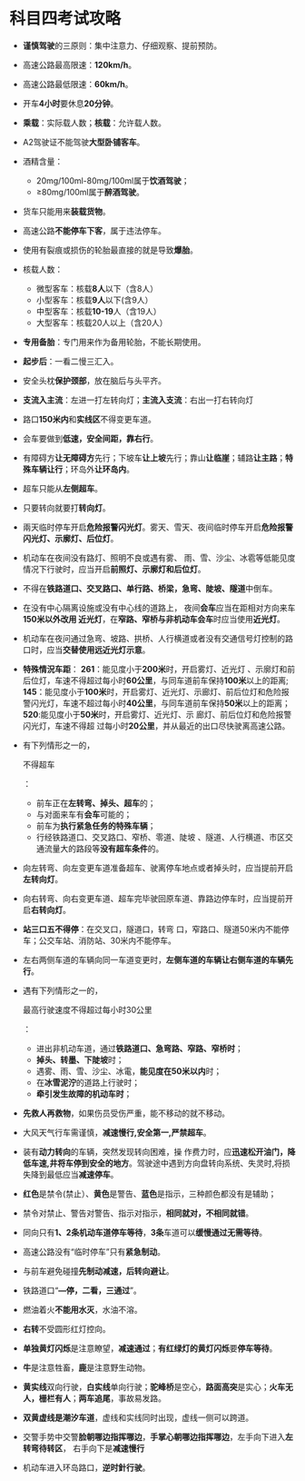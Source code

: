 # 科目四考试攻略

- **谨慎驾驶**的三原则：集中注意力、仔细观察、提前预防。

- 高速公路最高限速：**120km/h**。

- 高速公路最低限速：**60km/h**。

- 开车**4小时**要休息**20分钟**。

- **乘载**：实际载人数；**核载**：允许载人数。

- A2驾驶证不能驾驶**大型卧铺客车**。

- 酒精含量：

  - 20mg/100ml-80mg/100ml属于**饮酒驾驶**；
  - ≥80mg/100ml属于**醉酒驾驶**。

- 货车只能用来**装载货物**。

- 高速公路**不能停车下客**，属于违法停车。

- 使用有裂痕或损伤的轮胎最直接的就是导致**爆胎**。

- 核载人数：

  - 微型客车：核载**8人**以下（含8人）
  - 小型客车：核载**9人**以下(含9人）
  - 中型客车：核载**10-19**人（含19人）
  - 大型客车：核载20人以上（含20人）

- **专用备胎**：专门用来作为备用轮胎，不能长期使用。

- **起步后**：一看二慢三汇入。

- 安全头枕**保护颈部**，放在脑后与头平齐。

- **支流入主流**：左进一打左转向灯；**主流入支流**：右出一打右转向灯

- 路口**150米内**和**实线区**不得变更车道。

- 会车要做到**低速，安全间距，靠右行**。

- 有障碍方**让无障碍方**先行；下坡车**让上坡**先行；靠山**让临崖**；辅路**让主路**；**特殊车辆让行**；环岛外**让环岛内**。

- 超车只能从**左侧超车**。

- 只要转向就要打**转向灯**。

- 兩天临时停车开启**危险报警闪光灯**。雾天、雪天、夜间临时停车开启**危险报警闪光灯、示廓灯、后位灯**。

- 机动车在夜间没有路灯、照明不良或遇有雾、 雨、雪、沙尘、冰雹等低能见度情况下行驶时，应当开启**前照灯、示廓灯和后位灯**。

- 不得在**铁路道口、交叉路口、单行路、桥梁，急弯、陡坡、隧道**中倒车。

- 在没有中心隔离设施或没有中心线的道路上， 夜间**会车**应当在距相对方向来车**150米以外改用 近光灯**，在**窄路、窄桥与非机动车会车**时应当使用**近光灯**。

- 机动车在夜问通过急弯、坡路、拱桥、人行横道或者没有交通信号灯控制的路口时，应当**交替使用远近光灯示意**。

- **特殊情況车距**： **261**：能见度小于**200米**时，开启雾灯、近光灯 、示廓灯和前后位灯，车速不得超过每小时**60公里**，与同车道前车保持**100米**以上的距离; **145**：能见度小于**100米**时，开启雾灯、近光灯、示廊灯、前后位灯和危险报警闪光灯，车速不超过每小时**40公里**，与同车道前车保持**50米**以上的距离； **520**:能见度小于**50米**时，开启雾灯、近光灯、示 廊灯、前后位灯和危险报警闪光灯，车速不得超 过每小时**20公里**，并从最近的出口尽快驶离高速公路。

- 有下列情形之一的，

  不得超车

  ：

  - 前车正在**左转弯、掉头、超车**的；
  - 与对面来车有**会车**可能的；
  - 前车为**执行紧急任务的特殊车辆**；
  - 行经铁路道口、交叉路口、窄桥、零道、陡坡 、隧道、人行横道、市区交通流量大的路段等**没有超车条件**的。

- 向左转弯、向左变更车道准备超车、驶离停车地点或者掉头时，应当提前开启**左转向灯**。

- 向右转弯、向右变更车道、超车完毕驶回原车道、靠路边停车时，应当提前开启**右转向灯**。

- **站三口五不得停**：在交叉口，隧道口，转弯 口，窄路口、隧道50米内不能停车；公交车站、消防站、30米内不能停车。

- 左右两侧车道的车辆向同一车道变更时，**左侧车道的车辆让右侧车道的车辆先行**。

- 遇有下列情形之一的，

  最高行驶速度不得超过每小时30公里

  ：

  - 进出非机动车道，通过**铁路道口、急弯路、窄路、窄桥时**；
  - **掉头、转墨、下陡坡**时；
  - 遇雾、雨、雪、沙尘、冰電，**能见度在50米以内**时；
  - 在**冰雪泥泞**的道路上行驶时；
  - **牵引发生故障的机动车时**；

- **先救人再救物**，如果伤员受伤严重，能不移动的就不移动。

- 大风天气行车需谨慎，**减速慢行,安全第一,严禁超车**。

- 装有**动力转向**的车辆，突然发现转向困难，操 作费力时，应**迅速松开油门，降低车速,井将车停到安全的地方**。驾驶途中遇到方向盘转向系统、失灵时,将损失降到最低应当**减速停车**。

- **红色**是禁令(禁止）、**黄色**是警告、**蓝色**是指示，三种颜色都没有是辅助；

- 禁令对禁止、警告对警告、指示对指示，**相同就对，不相同就错**。

- 同向只有**1、2条机动车道停车等待**，**3条**车道可以**缓慢通过无需等待**。

- 高速公路没有“临时停车”只有**紧急制动**。

- 与前车避免碰撞**先制动减速，后转向避让**。

- 铁路道口“**—停，二看，三通过**”。

- 燃油着火**不能用水灭**，水油不溶。

- **右转**不受圆形红灯控向。

- **单独黄灯闪烁**是注意瞭望，**减速通过**；**有红绿灯的黄灯闪烁**要**停车等待**。

- **牛**是注意牲畜，**鹿**是注意野生动物。

- **黄实线**双向行驶，**白实线**单向行驶；**驼峰桥**是空心，**路面高突**是实心；**火车无人，栅栏有人**；**两车追尾**，事故易发路。

- **双黄虚线是潮汐车道**，虚线和实线同时出现，虚线一侧可以跨道。

- 交警手势中交警**脸朝哪边指挥哪边**，**手掌心朝哪边指挥哪边**，左手向下进入**左转弯待转区**，
  右手向下是**减速慢行**

- 机动车进入环岛路口，**逆时針行驶**。